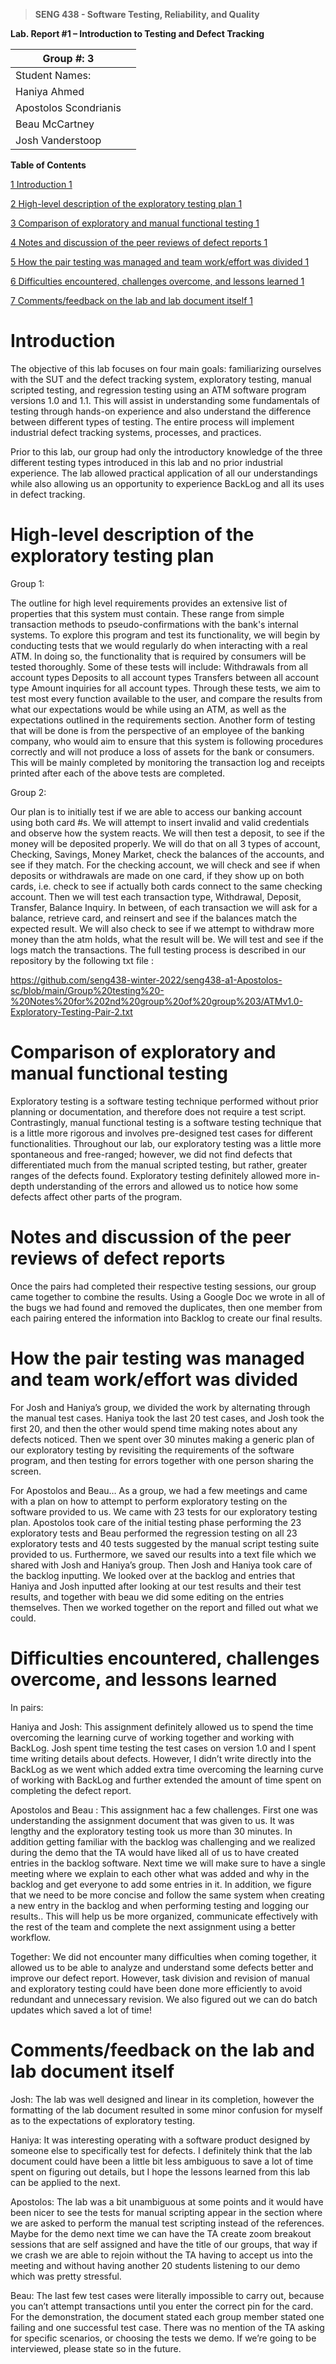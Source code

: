 >    **SENG 438 - Software Testing, Reliability, and Quality**
 
**Lab. Report \#1 – Introduction to Testing and Defect Tracking**
 
| Group \#: 3                        |   |
|------------------------------------|---|
| Student Names:                     |   |
|  Haniya Ahmed                      |   |
|  Apostolos Scondrianis             |   |
|  Beau McCartney                    |   |
|  Josh Vanderstoop                  |   |
 
**Table of Contents**
 
[1 Introduction	1](#_Toc439194677)
 
[2 High-level description of the exploratory testing plan	1](#_Toc439194678)
 
[3 Comparison of exploratory and manual functional testing	1](#_Toc439194679)
 
[4 Notes and discussion of the peer reviews of defect reports	1](#_Toc439194680)
 
[5 How the pair testing was managed and team work/effort was
divided	1](#_Toc439194681)
 
[6 Difficulties encountered, challenges overcome, and lessons
learned	1](#_Toc439194682)
 
[7 Comments/feedback on the lab and lab document itself	1](#_Toc439194683)
 
# Introduction
The objective of this lab focuses on four main goals: familiarizing ourselves with the SUT and the defect tracking system, exploratory testing, manual scripted testing, and regression testing using an ATM software program versions 1.0 and 1.1. This will assist in understanding some fundamentals of testing through hands-on experience and also understand the difference between different types of testing. The entire process will implement industrial defect tracking systems, processes, and practices. 

Prior to this lab, our group had only the introductory knowledge of the three different testing types introduced in this lab and no prior industrial experience. The lab allowed practical application of all our understandings while also allowing us an opportunity to experience BackLog and all its uses in defect tracking. 

# High-level description of the exploratory testing plan

Group 1:

The outline for high level requirements provides an extensive list of properties that this system must contain. These range from simple transaction methods to pseudo-confirmations with the bank's internal systems. To explore this program and test its functionality, we will begin by conducting tests that we would regularly do when interacting with a real ATM. In doing so, the functionality that is required by consumers will be tested thoroughly. Some of these tests will include: 
Withdrawals from all account types
Deposits to all account types
Transfers between all account type
Amount inquiries for all account types. 
Through these tests, we aim to test most every function available to the user, and compare the results from what our expectations would be while using an ATM, as well as the expectations outlined in the requirements section. 
Another form of testing that will be done is from the perspective of an employee of the banking company, who would aim to ensure that this system is following procedures correctly and will not produce a loss of assets for the bank or consumers. This will be mainly completed by monitoring the transaction log and receipts printed after each of the above tests are completed. 
 
Group 2:
 
Our plan is to initially test if we are able to access our banking account using both card #s. We will attempt to insert invalid and valid credentials and observe how the system reacts. We will then test a deposit, to see if the money will be deposited properly. We will do that on all 3 types of account, Checking, Savings, Money Market, check the balances of the accounts, and see if they match. For the checking account, we will check and see if when deposits or withdrawals are made on one card, if they show up on both cards, i.e. check to see if actually both cards connect to the same checking account. Then we will test each transaction type, Withdrawal, Deposit, Transfer, Balance Inquiry. In between, of each transaction we will ask for a balance, retrieve card, and reinsert and see if the balances match the expected result. We will also check to see if we attempt to withdraw more money than the atm holds, what the result will be. We will test and see if the logs match the transactions.
The full testing process is described in our repository by the following txt file :

https://github.com/seng438-winter-2022/seng438-a1-Apostolos-sc/blob/main/Group%20testing%20-%20Notes%20for%202nd%20group%20of%20group%203/ATMv1.0-Exploratory-Testing-Pair-2.txt
 
# Comparison of exploratory and manual functional testing
Exploratory testing is a software testing technique performed without prior planning or documentation, and therefore does not require a test script. Contrastingly, manual functional testing is a software testing technique that is a little more rigorous and involves pre-designed test cases for different functionalities. Throughout our lab, our exploratory testing was a little more spontaneous and free-ranged; however, we did not find defects that differentiated much from the manual scripted testing, but rather, greater ranges of the defects found. Exploratory testing definitely allowed more in-depth understanding of the errors and allowed us to notice how some defects affect other parts of the program.
 
# Notes and discussion of the peer reviews of defect reports
Once the pairs had completed their respective testing sessions, our group came together to combine the results. Using a Google Doc we wrote in all of the bugs we had found and removed the duplicates, then one member from each pairing entered the information into Backlog to create our final results. 
 
# How the pair testing was managed and team work/effort was divided 

For Josh and Haniya’s group, we divided the work by alternating through the manual test cases. Haniya took the last 20 test cases, and Josh took the first 20, and then the other would spend time making notes about any defects noticed. Then we spent over 30 minutes making a generic plan of our exploratory testing by revisiting the requirements of the software program, and then testing for errors together with one person sharing the screen. 

For Apostolos and Beau…
As a group, we had a few meetings and came with a plan on how to attempt to perform exploratory testing on the software provided to us. We came with 23 tests for our exploratory testing plan. Apostolos took care of the initial testing phase performing the 23 exploratory tests and Beau performed the regression testing on all 23 exploratory tests and 40 tests suggested by the manual script testing suite provided to us. Furthermore, we saved our results into a text file which we shared with Josh and Haniya’s group. Then Josh and Haniya took care of the backlog inputting. We looked over at the backlog and entries that Haniya and Josh inputted after looking at our test results and their test results, and together with beau we did some editing on the entries themselves. Then we worked together on the report and filled out what we could.
# Difficulties encountered, challenges overcome, and lessons learned
 
In pairs:

Haniya and Josh: This assignment definitely allowed us to spend the time overcoming the learning curve of working together and working with BackLog. Josh spent time testing the test cases on version 1.0 and I spent time writing details about defects. However, I didn’t write directly into the BackLog as we went which added extra time overcoming the learning curve of working with BackLog and further extended the amount of time spent on completing the defect report. 

Apostolos and Beau : This assignment hac a few challenges. First one was understanding the assignment document that was given to us. It was lengthy and the exploratory testing took us more than 30 minutes. In addition getting familiar with the backlog was challenging and we realized during the demo that the TA would have liked all of us to have created entries in the backlog software. Next time we will make sure to have a single meeting where we explain to each other what was added and why in the backlog and get everyone to add some entries in it. In addition, we figure that we need to be more concise and follow the same system when creating a new entry in the backlog and when performing testing and logging our results.. This will help us be more organized, communicate effectively with the rest of the team and complete the next assignment using a better workflow.
 
Together: 
We did not encounter many difficulties when coming together, it allowed us to be able to analyze and understand some defects better and improve our defect report. However, task division and revision of manual and exploratory testing could have been done more efficiently to avoid redundant and unnecessary revision. We also figured out we can do batch updates which saved a lot of time!
# Comments/feedback on the lab and lab document itself
 
Josh: The lab was well designed and linear in its completion, however the formatting of the lab document resulted in some minor confusion for myself as to the expectations of exploratory testing. 

Haniya: It was interesting operating with a software product designed by someone else to specifically test for defects. I definitely think that the lab document could have been a little bit less ambiguous to save a lot of time spent on figuring out details, but I hope the lessons learned from this lab can be applied to the next.

Apostolos: The lab was a bit unambiguous at some points and it would have been nicer to see the tests for manual scripting appear in the section where we are asked to perform the manual test scripting instead of the references. Maybe for the demo next time we can have the TA create zoom breakout sessions that are self assigned and have the title of our groups, that way if we crash we are able to rejoin without the TA having to accept us into the meeting and without having another 20 students listening to our demo which was pretty stressful.

Beau: The last few test cases were literally impossible to carry out, because you can’t attempt transactions until you enter the correct pin for the card. For the demonstration, the document stated each group member stated one failing and one successful test case. There was no mention of the TA asking for specific scenarios, or choosing the tests we demo. If we’re going to be interviewed, please state so in the future.
